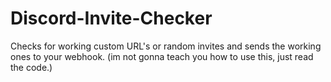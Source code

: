 # Discord-Invite-Checker
Checks for working custom URL's or random invites and sends the working ones to your webhook. (im not gonna teach you how to use this, just read the code.)
